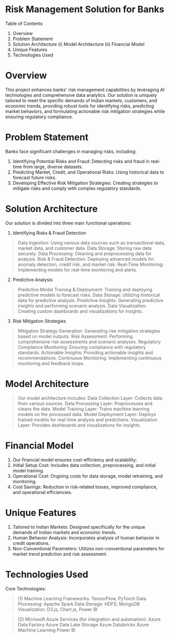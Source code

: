 # Risk Management Solution for Banks

Table of Contents
1. Overview
2. Problem Statement
3. Solution Architecture
            (i) Model Architecture
            (ii) Financial Model
4. Unique Features
5. Technologies Used


# Overview
This project enhances banks' risk management capabilities by leveraging AI technologies and comprehensive data analytics. Our solution is uniquely tailored to meet the specific demands of Indian markets, customers, and economic trends, providing robust tools for identifying risks, predicting market behaviors, and formulating actionable risk mitigation strategies while ensuring regulatory compliance.

# Problem Statement
Banks face significant challenges in managing risks, including:

1. Identifying Potential Risks and Fraud: Detecting risks and fraud in real-time from large, diverse datasets.
2. Predicting Market, Credit, and Operational Risks: Using historical data to forecast future risks.
3. Developing Effective Risk Mitigation Strategies: Creating strategies to mitigate risks and comply with complex regulatory standards.

# Solution Architecture
Our solution is divided into three main functional operations:

1. Identifying Risks & Fraud Detection
  > Data Ingestion: Using various data sources such as transactional data, market data, and customer data.
  > Data Storage: Storing raw data securely.
  > Data Processing: Cleaning and preprocessing data for analysis.
  > Risk & Fraud Detection: Deploying advanced models for anomaly detection, credit risk, and market risk.
  > Real-Time Monitoring: Implementing models for real-time monitoring and alerts.

2. Predictive Analysis
  > Predictive Model Training & Deployment: Training and deploying predictive models to forecast risks.
  > Data Storage: Utilizing historical data for predictive analysis.
  > Predictive Insights: Generating predictive insights and performing scenario analysis.
  > Data Visualization: Creating custom dashboards and visualizations for insights.

3. Risk Mitigation Strategies
  > Mitigation Strategy Generation: Generating risk mitigation strategies based on model outputs.
  > Risk Assessment: Performing comprehensive risk assessments and scenario analyses.
  > Regulatory Compliance Monitoring: Ensuring compliance with regulatory standards.
  > Actionable Insights: Providing actionable insights and recommendations.
  > Continuous Monitoring: Implementing continuous monitoring and feedback loops.

# Model Architecture
  > Our model architecture includes:
  > Data Collection Layer: Collects data from various sources.
  > Data Processing Layer: Preprocesses and cleans the data.
  > Model Training Layer: Trains machine learning models on the processed data.
  > Model Deployment Layer: Deploys trained models for real-time analysis and predictions.
  > Visualization Layer: Provides dashboards and visualizations for insights.

# Financial Model
  1. Our financial model ensures cost-efficiency and scalability:
  2. Initial Setup Cost: Includes data collection, preprocessing, and initial model training.
  3. Operational Cost: Ongoing costs for data storage, model retraining, and monitoring.
  4. Cost Savings: Reduction in risk-related losses, improved compliance, and operational efficiencies.

# Unique Features
  1. Tailored to Indian Markets: Designed specifically for the unique demands of Indian markets and economic trends.
  2. Human Behavior Analysis: Incorporates analysis of human behavior in credit operations.
  3. Non-Conventional Parameters: Utilizes non-conventional parameters for market trend prediction and risk assessment.

# Technologies Used
Core Technologies:

> (1) Machine Learning Frameworks: 
  TensorFlow, PyTorch
  Data Processing: Apache Spark
  Data Storage: HDFS, MongoDB
  Visualization: D3.js, Chart.js, Power BI

> (2) Microsoft Azure Services (for integration and automation):
  Azure Data Factory
  Azure Data Lake Storage
  Azure Databricks
  Azure Machine Learning
  Power BI
